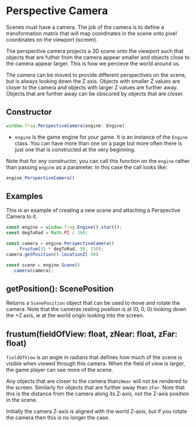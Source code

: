 # Perspective Camera
Scenes must have a camera. The job of the camera is to define a 
transformation matrix that will map coordinates in the scene onto 
pixel coordinates on the viewport (screen).

The perspective camera projects a 3D scene onto the viewport such
that objects that are futher from the camera appear smaller and objects
close to the camera appear larger. This is how we percieve the world
around us.

The camera can be moved to provide different perspectives on the scene,
but is always looking down the Z axis. Objects with smaller Z values are
closer to the camera and objects with larger Z values are further away.
Objects that are further away can be obscured by objects that are closer.

## Constructor
```javascript
window.frag.PerspectiveCamera(engine: Engine)
```

* `engine` is the game engine for your game. It is an instance of the `Engine` class. You can 
  have more than one on a page but more often there is just one that is constructed at the 
  very beginning.

Note that for any constructor, you can call this function on the `engine` rather than passing
`engine` as a parameter. In this case the call looks like:

```javascript
engine.PerspectiveCamera()
```

## Examples
This is an example of creating a new scene and attaching a Perspective
Camera to it.

```javascript
const engine = window.frag.Engine().start();
const degToRad = Math.PI / 180;

const camera = engine.PerspectiveCamera()
    .frustum(35 * degToRad, 50, 150);
camera.getPosition().locationZ(-50)

const scene = engine.Scene()
  .camera(camera);
```

## getPosition(): ScenePosition
Returns a `ScenePosition` object that can be used to move and rotate the camera.
Note that the cameras resting position is at (0, 0, 0) looking down the +Z axis, ie
at the world origin looking into the screen.

## frustum(fieldOfView: float, zNear: float, zFar: float)
`fieldOfView` is an angle in radians that defines how much of the scene is
visible when viewed through this camera. When the field of view is larger, the
game player can see more of the scene.

Any objects that are closer to the camera than`zNear` will not be rendered to the 
screen. Similarly for objects that are further away than `zFar`. Note that this is the
distance from the camera along its Z-axis, not the Z-axis position in the scene.

Initially the camera Z-axis is aligned with the world Z-axis, but if you rotate the
camera then this is no longer the case.

